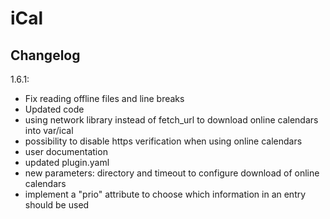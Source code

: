 # iCal

## Changelog
1.6.1:
- Fix reading offline files and line breaks
- Updated code
- using network library instead of fetch_url to download online calendars into var/ical
- possibility to disable https verification when using online calendars
- user documentation
- updated plugin.yaml
- new parameters: directory and timeout to configure download of online calendars
- implement a "prio" attribute to choose which information in an entry should be used
